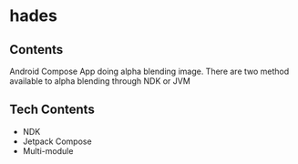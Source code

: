 # hades

## Contents
Android Compose App doing alpha blending image.
There are two method available to alpha blending through NDK or JVM 

## Tech Contents
- NDK
- Jetpack Compose
- Multi-module
